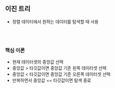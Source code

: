 ## 이진 트리
- 정렬 데이터에서 원하는 데이터를 탐색할 때 사용

<br><br>

### 핵심 이론
- 현재 데이터셋의 중앙값 선택
- 중앙값 > 타깃값이면 중앙값 기준 왼쪽 데이터셋 선택
- 중앙값 < 타깃값이면 중앙값 기준 오른쪽 데이터셋 선택
- 반복하면서 중앙값 == 타깃값이면 탐색 종료